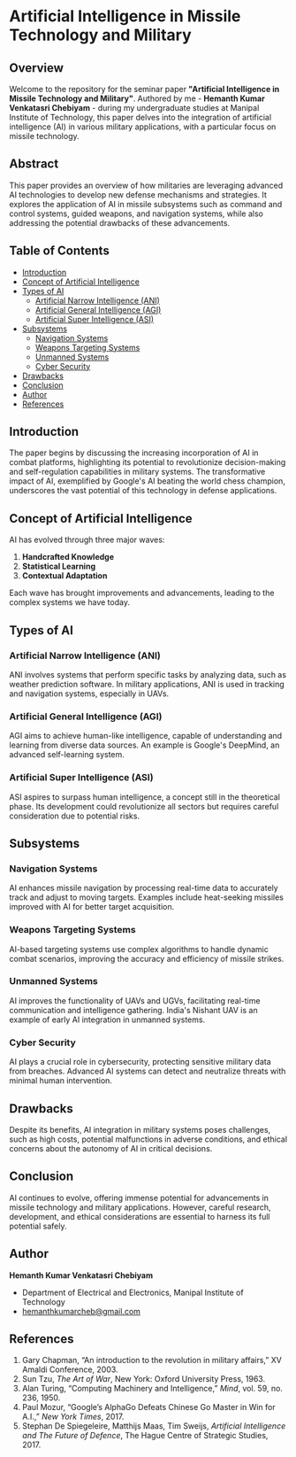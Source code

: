 # Artificial Intelligence in Missile Technology and Military

## Overview

Welcome to the repository for the seminar paper **"Artificial Intelligence in Missile Technology and Military"**. Authored by me - **Hemanth Kumar Venkatasri Chebiyam** - during my undergraduate studies at Manipal Institute of Technology, this paper delves into the integration of artificial intelligence (AI) in various military applications, with a particular focus on missile technology.

## Abstract

This paper provides an overview of how militaries are leveraging advanced AI technologies to develop new defense mechanisms and strategies. It explores the application of AI in missile subsystems such as command and control systems, guided weapons, and navigation systems, while also addressing the potential drawbacks of these advancements.

## Table of Contents

- [Introduction](#introduction)
- [Concept of Artificial Intelligence](#concept-of-artificial-intelligence)
- [Types of AI](#types-of-ai)
  - [Artificial Narrow Intelligence (ANI)](#artificial-narrow-intelligence-ani)
  - [Artificial General Intelligence (AGI)](#artificial-general-intelligence-agi)
  - [Artificial Super Intelligence (ASI)](#artificial-super-intelligence-asi)
- [Subsystems](#subsystems)
  - [Navigation Systems](#navigation-systems)
  - [Weapons Targeting Systems](#weapons-targeting-systems)
  - [Unmanned Systems](#unmanned-systems)
  - [Cyber Security](#cyber-security)
- [Drawbacks](#drawbacks)
- [Conclusion](#conclusion)
- [Author](#author)
- [References](#references)

## Introduction

The paper begins by discussing the increasing incorporation of AI in combat platforms, highlighting its potential to revolutionize decision-making and self-regulation capabilities in military systems. The transformative impact of AI, exemplified by Google's AI beating the world chess champion, underscores the vast potential of this technology in defense applications.

## Concept of Artificial Intelligence

AI has evolved through three major waves:
1. **Handcrafted Knowledge**
2. **Statistical Learning**
3. **Contextual Adaptation**

Each wave has brought improvements and advancements, leading to the complex systems we have today.

## Types of AI

### Artificial Narrow Intelligence (ANI)
ANI involves systems that perform specific tasks by analyzing data, such as weather prediction software. In military applications, ANI is used in tracking and navigation systems, especially in UAVs.

### Artificial General Intelligence (AGI)
AGI aims to achieve human-like intelligence, capable of understanding and learning from diverse data sources. An example is Google's DeepMind, an advanced self-learning system.

### Artificial Super Intelligence (ASI)
ASI aspires to surpass human intelligence, a concept still in the theoretical phase. Its development could revolutionize all sectors but requires careful consideration due to potential risks.

## Subsystems

### Navigation Systems
AI enhances missile navigation by processing real-time data to accurately track and adjust to moving targets. Examples include heat-seeking missiles improved with AI for better target acquisition.

### Weapons Targeting Systems
AI-based targeting systems use complex algorithms to handle dynamic combat scenarios, improving the accuracy and efficiency of missile strikes.

### Unmanned Systems
AI improves the functionality of UAVs and UGVs, facilitating real-time communication and intelligence gathering. India's Nishant UAV is an example of early AI integration in unmanned systems.

### Cyber Security
AI plays a crucial role in cybersecurity, protecting sensitive military data from breaches. Advanced AI systems can detect and neutralize threats with minimal human intervention.

## Drawbacks

Despite its benefits, AI integration in military systems poses challenges, such as high costs, potential malfunctions in adverse conditions, and ethical concerns about the autonomy of AI in critical decisions.

## Conclusion

AI continues to evolve, offering immense potential for advancements in missile technology and military applications. However, careful research, development, and ethical considerations are essential to harness its full potential safely.

## Author

**Hemanth Kumar Venkatasri Chebiyam**
- Department of Electrical and Electronics, Manipal Institute of Technology
- [hemanthkumarcheb@gmail.com](mailto:hemanthkumarcheb@gmail.com)

## References

1. Gary Chapman, “An introduction to the revolution in military affairs,” XV Amaldi Conference, 2003.
2. Sun Tzu, *The Art of War*, New York: Oxford University Press, 1963.
3. Alan Turing, “Computing Machinery and Intelligence,” *Mind*, vol. 59, no. 236, 1950.
4. Paul Mozur, “Google’s AlphaGo Defeats Chinese Go Master in Win for A.I.,” *New York Times*, 2017.
5. Stephan De Spiegeleire, Matthijs Maas, Tim Sweijs, *Artificial Intelligence and The Future of Defence*, The Hague Centre of Strategic Studies, 2017.
